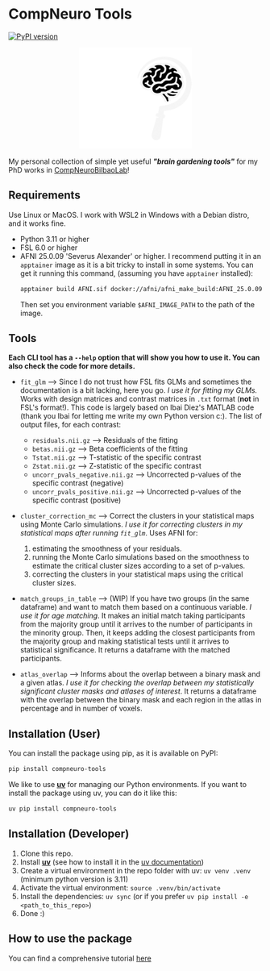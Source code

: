 # CompNeuro Tools
[![PyPI version](https://badge.fury.io/py/compneuro-tools.svg?icon=si%3Apython)](https://badge.fury.io/py/compneuro-tools)

<div align="center">
    <img src="./resources/logo_lettering_dark_mode.png" height=200>
</div>

My personal collection of simple yet useful ***"brain gardening tools"*** for my PhD works in [CompNeuroBilbaoLab](https://www.compneurobilbao.eus)!

## Requirements
Use Linux or MacOS. I work with WSL2 in Windows with a Debian distro, and it works fine.

- Python 3.11 or higher
- FSL 6.0 or higher
- AFNI 25.0.09 'Severus Alexander' or higher. I recommend putting it in an `apptainer` image as it is a bit tricky to install in some systems. You can get it running this command, (assuming you have `apptainer` installed):
  ```bash
  apptainer build AFNI.sif docker://afni/afni_make_build:AFNI_25.0.09
  ```
  Then set you environment variable `$AFNI_IMAGE_PATH` to the path of the image.

## Tools
**Each CLI tool has a `--help` option that will show you how to use it. You can also check the code for more details.**

- `fit_glm` --> Since I do not trust how FSL fits GLMs and sometimes the documentation is a bit lacking, here you go. *I use it for fitting my GLMs.* Works with design matrices and contrast matrices in `.txt` format (**not** in FSL's format!). This code is largely based on Ibai Diez's MATLAB code (thank you Ibai for letting me write my own Python version c:). The list of output files, for each contrast:
  - `residuals.nii.gz` --> Residuals of the fitting
  - `betas.nii.gz` --> Beta coefficients of the fitting
  - `Tstat.nii.gz` --> T-statistic of the specific contrast
  - `Zstat.nii.gz` --> Z-statistic of the specific contrast
  - `uncorr_pvals_negative.nii.gz` --> Uncorrected p-values of the specific contrast (negative)
  - `uncorr_pvals_positive.nii.gz` --> Uncorrected p-values of the specific contrast (positive)

- `cluster_correction_mc` --> Correct the clusters in your statistical maps using Monte Carlo simulations. *I use it for correcting clusters in my statistical maps after running `fit_glm`*. Uses AFNI for:
  1. estimating the smoothness of your residuals.
  2. running the Monte Carlo simulations based on the smoothness to estimate the critical cluster sizes according to a set of p-values.
  3. correcting the clusters in your statistical maps using the critical cluster sizes.

- `match_groups_in_table` --> (WIP) If you have two groups (in the same dataframe) and want to match them based on a continuous variable. *I use it for age matching*. It makes an initial match taking participants from the majority group until it arrives to the number of participants in the minority group. Then, it keeps adding the closest participants from the majority group and making statistical tests until it arrives to statistical significance. It returns a dataframe with the matched participants.

- `atlas_overlap` --> Informs about the overlap between a binary mask and a given atlas. *I use it for checking the overlap between my statistically significant cluster masks and atlases of interest*. It returns a dataframe with the overlap between the binary mask and each region in the atlas in percentage and in number of voxels.


## Installation (User)
You can install the package using pip, as it is available on PyPI:
```bash
pip install compneuro-tools
```
We like to use **[uv](https://astral.sh/blog/uv)** for managing our Python environments. If you want to install the package using uv, you can do it like this:
```bash
uv pip install compneuro-tools
```

## Installation (Developer)
1. Clone this repo.
2. Install **[uv](https://astral.sh/blog/uv)** (see how to install it in the [uv documentation](https://docs.astral.sh/uv/#installation))
3. Create a virtual environment in the repo folder with uv: `uv venv .venv` (minimum python version is 3.11)
4. Activate the virtual environment: `source .venv/bin/activate`
5. Install the dependencies: `uv sync` (or if you prefer `uv pip install -e <path_to_this_repo>`)
6. Done :)

## How to use the package
You can find a comprehensive tutorial [here](./Tutorial.md)